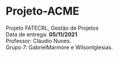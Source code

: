 # Projeto-ACME
Projeto FATECRL, Gestão de Projetos<br>
Data de entrega: __05/11/2021__<br>
Professor: Cláudio Nunes.<br>
Grupo 7: GabrielMarmore e WilsonIglesias.
